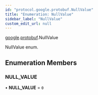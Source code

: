 ```yaml
---
id: "protocol.google.protobuf.NullValue"
title: "Enumeration: NullValue"
sidebar_label: "NullValue"
custom_edit_url: null
---
```


[google](../namespaces/protocol.google.md).[protobuf](../namespaces/protocol.google.protobuf.md).NullValue

NullValue enum.

## Enumeration Members

### NULL\_VALUE

• **NULL\_VALUE** = ``0``
